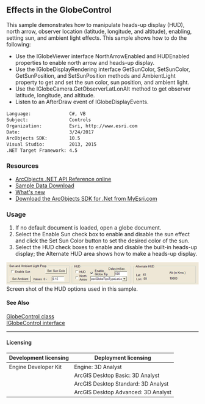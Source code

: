 ## Effects in the GlobeControl

  <div xmlns="http://www.w3.org/1999/xhtml" xmlns:my="http://schemas.microsoft.com/office/infopath/2003/myXSD/2006-02-10T23:25:53">This sample demonstrates how to manipulate heads-up display (HUD), north arrow, observer location (latitude, longitude, and altitude), enabling, setting sun, and ambient light effects. This sample shows how to do the following:</div>

*   Use the IGlobeViewer interface NorthArrowEnabled and HUDEnabled properties to enable north arrow and heads-up display.
*   Use the IGlobeDisplayRendering interface GetSunColor, SetSunColor, GetSunPosition, and SetSunPosition methods and AmbientLight property to get and set the sun color, sun position, and ambient light.
*   Use the IGlobeCamera.GetObserverLatLonAlt method to get observer latitude, longitude, and altitude.
*   Listen to an AfterDraw event of IGlobeDisplayEvents.  


<!-- TODO: Fill this section below with metadata about this sample-->
```
Language:              C#, VB
Subject:               Controls
Organization:          Esri, http://www.esri.com
Date:                  3/24/2017
ArcObjects SDK:        10.5
Visual Studio:         2013, 2015
.NET Target Framework: 4.5
```

### Resources

* [ArcObjects .NET API Reference online](http://desktop.arcgis.com/en/arcobjects/latest/net/webframe.htm)  
* [Sample Data Download](../../releases)  
* [What's new](http://desktop.arcgis.com/en/arcobjects/latest/net/webframe.htm#05247c04-bfd9-4e36-ae09-bc6e833c3b14.htm)  
* [Download the ArcObjects SDK for .Net from MyEsri.com](https://my.esri.com/)  

### Usage
1. If no default document is loaded, open a globe document.  
1. Select the Enable Sun check box to enable and disable the sun effect and click the Set Sun Color button to set the desired color of the sun.   
1. Select the HUD check boxes to enable and disable the built-in heads-up display; the Alternate HUD area shows how to make a heads-up display.   



![Screen shot of the HUD options used in this sample.](images/pic1.png)  
Screen shot of the HUD options used in this sample.  




#### See Also  
[GlobeControl class](http://desktop.arcgis.com/search/?q=GlobeControl%20class&p=0&language=en&product=arcobjects-sdk-dotnet&version=&n=15&collection=help)  
[IGlobeControl interface](http://desktop.arcgis.com/search/?q=IGlobeControl%20interface&p=0&language=en&product=arcobjects-sdk-dotnet&version=&n=15&collection=help)  


---------------------------------

#### Licensing  
| Development licensing | Deployment licensing | 
| ------------- | ------------- | 
| Engine Developer Kit | Engine: 3D Analyst |  
|  | ArcGIS Desktop Basic: 3D Analyst |  
|  | ArcGIS Desktop Standard: 3D Analyst |  
|  | ArcGIS Desktop Advanced: 3D Analyst |  


